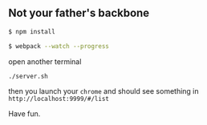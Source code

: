 ## Not your father's backbone

```sh
$ npm install
```

```sh
$ webpack --watch --progress
```

open another terminal
```sh
./server.sh
```

then you launch your `chrome` and should see something in `http://localhost:9999/#/list`

Have fun.